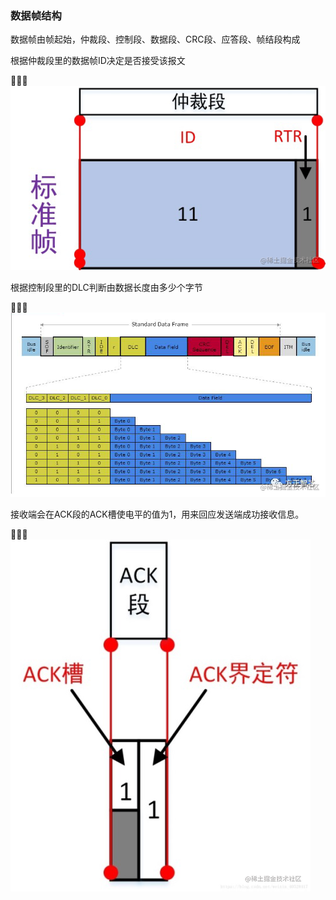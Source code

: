 ### 数据帧结构

数据帧由帧起始，仲裁段、控制段、数据段、CRC段、应答段、帧结段构成

根据仲裁段里的数据帧ID决定是否接受该报文

![imagepng](./pictures/42dbb293470748b99f41f84d93bad358tplv-k3u1fbpfcp-watermark.png)

根据控制段里的DLC判断由数据长度由多少个字节

![imagepng](./pictures/45bc1a2d652b4ce893bf23c304ac2331tplv-k3u1fbpfcp-watermark.png)

接收端会在ACK段的ACK槽使电平的值为1，用来回应发送端成功接收信息。

![imagepng](./pictures/3fcb867777d24ee9a2982c69b9ccbb0etplv-k3u1fbpfcp-watermark.png)

